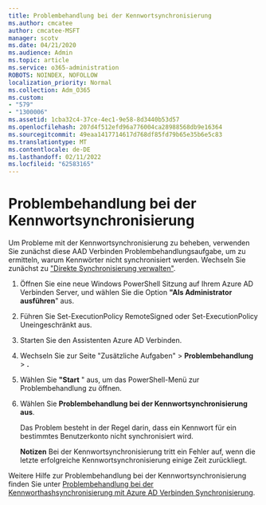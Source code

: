 ```yaml
---
title: Problembehandlung bei der Kennwortsynchronisierung
ms.author: cmcatee
author: cmcatee-MSFT
manager: scotv
ms.date: 04/21/2020
ms.audience: Admin
ms.topic: article
ms.service: o365-administration
ROBOTS: NOINDEX, NOFOLLOW
localization_priority: Normal
ms.collection: Adm_O365
ms.custom:
- "579"
- "1300006"
ms.assetid: 1cba32c4-37ce-4ec1-9e58-8d3440b53d57
ms.openlocfilehash: 207d4f512efd96a776004ca28988568db9e16364
ms.sourcegitcommit: 49eaa1417714617d768df85fd79b65e35b6e5c83
ms.translationtype: MT
ms.contentlocale: de-DE
ms.lasthandoff: 02/11/2022
ms.locfileid: "62583165"
---
```

# <a name="troubleshoot-password-synchronization"></a>Problembehandlung bei der Kennwortsynchronisierung

Um Probleme mit der Kennwortsynchronisierung zu beheben, verwenden Sie zunächst diese AAD Verbinden Problembehandlungsaufgabe, um zu ermitteln, warum Kennwörter nicht synchronisiert werden. Wechseln Sie zunächst zu ["Direkte Synchronisierung verwalten"](https://admin.microsoft.com/AdminPortal/Home#/dirsyncmanagement).  

1. Öffnen Sie eine neue Windows PowerShell Sitzung auf Ihrem Azure AD Verbinden Server, und wählen Sie die Option **"Als Administrator ausführen**" aus.

2. Führen Sie Set-ExecutionPolicy RemoteSigned oder Set-ExecutionPolicy Uneingeschränkt aus.

3. Starten Sie den Assistenten Azure AD Verbinden.

4. Wechseln Sie zur Seite "Zusätzliche Aufgaben" > **Problembehandlung** > **.**

5. Wählen Sie **"Start** " aus, um das PowerShell-Menü zur Problembehandlung zu öffnen.

6. Wählen Sie **Problembehandlung bei der Kennwortsynchronisierung aus**.

    Das Problem besteht in der Regel darin, dass ein Kennwort für ein bestimmtes Benutzerkonto nicht synchronisiert wird.

    **Notizen** Bei der Kennwortsynchronisierung tritt ein Fehler auf, wenn die letzte erfolgreiche Kennwortsynchronisierung einige Zeit zurückliegt.

Weitere Hilfe zur Problembehandlung bei der Kennwortsynchronisierung finden Sie unter [Problembehandlung bei der Kennworthashsynchronisierung mit Azure AD Verbinden Synchronisierung](https://docs.microsoft.com/azure/active-directory/hybrid/tshoot-connect-password-hash-synchronization).